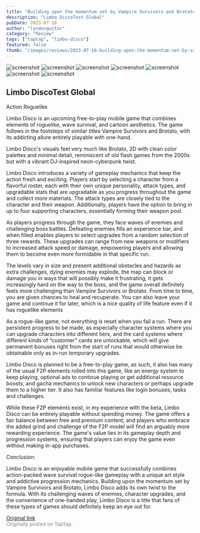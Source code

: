 ```yaml
---
title: "Building upon the momentum set by Vampire Survivors and Brotato | Beta Review - Limbo Disco"
description: "Limbo DiscoTest Global"
pubDate: 2023-07-16
author: "lyndonguitar"
category: "Review"
tags: ["taptap", "limbo-disco"]
featured: false
thumb: "/images/reviews/2023-07-16-building-upon-the-momentum-set-by-vampire-survivors-and-brotato--beta-review---limbo-disc-0.avif"
---
```


<div class="gallery">
  <img src="/images/reviews/2023-07-16-building-upon-the-momentum-set-by-vampire-survivors-and-brotato--beta-review---limbo-disc-0.avif" alt="screenshot" />
  <img src="/images/reviews/2023-07-16-building-upon-the-momentum-set-by-vampire-survivors-and-brotato--beta-review---limbo-disc-1.avif" alt="screenshot" />
  <img src="/images/reviews/2023-07-16-building-upon-the-momentum-set-by-vampire-survivors-and-brotato--beta-review---limbo-disc-2.avif" alt="screenshot" />
  <img src="/images/reviews/2023-07-16-building-upon-the-momentum-set-by-vampire-survivors-and-brotato--beta-review---limbo-disc-3.avif" alt="screenshot" />
  <img src="/images/reviews/2023-07-16-building-upon-the-momentum-set-by-vampire-survivors-and-brotato--beta-review---limbo-disc-4.avif" alt="screenshot" />
  <img src="/images/reviews/2023-07-16-building-upon-the-momentum-set-by-vampire-survivors-and-brotato--beta-review---limbo-disc-5.avif" alt="screenshot" />
  <img src="/images/reviews/2023-07-16-building-upon-the-momentum-set-by-vampire-survivors-and-brotato--beta-review---limbo-disc-6.avif" alt="screenshot" />
</div>

Limbo DiscoTest Global
--
Action
Roguelike

Limbo Disco is an upcoming free-to-play mobile game that combines elements of roguelike, wave survival, and cartoon aesthetics. The game follows in the footsteps of similar titles Vampire Survivors and Brotato, with its addicting allure entirely playable with one-hand.

Limbo Disco's visuals feel very much like Brotato, 2D with clean color palettes and minimal detail, reminiscent of old flash games from the 2000s but with a vibrant DJ-inspired neon-cyberpunk twist.

Limbo Disco introduces a variety of gameplay mechanics that keep the action fresh and exciting. Players start by selecting a character from a flavorful roster, each with their own unique personality, attack types, and upgradable stats that are upgradable as you progress throughout the game and collect more materials. The attack types are closely tied to the character and their weapon. Additionally, players have the option to bring in up to four supporting characters, essentially forming their weapon pool.

As players progress through the game, they face waves of enemies and challenging boss battles. Defeating enemies fills an experience bar, and when filled enables players to select upgrades from a random selection of three rewards. These upgrades can range from new weapons or modifiers to increased attack speed or damage, empowering players and allowing them to become even more formidable in that specific run.

The levels vary in size and present additional obstacles and hazards as extra challenges, dying enemies may explode, the map can block or damage you in ways that will possibly make it frustrating, it gets increasingly hard on the way to the boss, and the game overall definitely feels more challenging than Vampire Survivors or Brotato. From time to time, you are given chances to heal and recuperate. You can also leave your game and continue it for later, which is a nice quality of life feature even if it has roguelike elements

As a rogue-like game, not everything is reset when you fail a run. There are persistent progress to be made, as especially character systems where you can upgrade characters into different tiers, and the card systems where different kinds of “customer” cards are unlockable, which will give permanent bonuses right from the start of runs that would otherwise be obtainable only as in-run temporary upgrades.

Limbo Disco is planned to be a free-to-play game, as such, it also has many of the usual F2P elements rolled into this game, like an energy system to keep playing, optional ads to continue playing or get additional resource boosts, and gacha mechanics to unlock new characters or perhaps upgrade them to a higher tier. It also has familiar features like login bonuses, tasks and challenges.

While these F2P elements exist, in my experience with the beta, Limbo Disco can be entirely playable without spending money. The game offers a fair balance between free and premium content, and players who embrace the added grind and challenge of the F2P model will find an arguably more rewarding experience. The game's value lies in its gameplay depth and progression systems, ensuring that players can enjoy the game even without making in-app purchases.

Conclusion:

Limbo Disco is an enjoyable mobile game that successfully combines action-packed wave survival rogue-like gameplay with a unique art style and addictive progression mechanics. Building upon the momentum set by Vampire Survivors and Brotato, Limbo Disco adds its own twist to the formula. With its challenging waves of enemies, character upgrades, and the convenience of one-handed play, Limbo Disco is a title that fans of these types of games should definitely keep an eye out for.

[Original link](https://m.taptap.io/post/6008736?share_id=945dd9e952ec&utm_medium=share&utm_source=discord)<br><span style="font-size: 0.95em; color: #888;">Originally posted on TapTap.</span>
